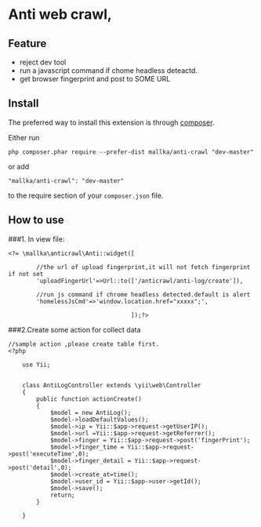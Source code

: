 # Anti web crawl,


## Feature

- reject dev tool
- run a javascript command if chome headless deteactd.
- get browser fingerprint and post to SOME URL



## Install


The preferred way to install this extension is through [composer](http://getcomposer.org/download/).

Either run

```
php composer.phar require --prefer-dist mallka/anti-crawl "dev-master"
```

or add

```
"mallka/anti-crawl": "dev-master"
```

to the require section of your `composer.json` file.


## How to use


###1. In view file:

```angular2html
<?= \mallka\anticrawl\Anti::widget([

        //the url of upload fingerprint,it will not fetch fingerprint if not set
        'uploadFingerUrl'=>Url::to(['/anticrawl/anti-log/create']), 
        
        //run js command if chrome headless detected.default is alert 
        'homelessJsCmd'=>'window.location.href="xxxxx";',  
         
                                   ]);?>
```

###2.Create some action for collect data

```
//sample action ,please create table first.
<?php

	use Yii;
	

	class AntiLogController extends \yii\web\Controller
	{
		public function actionCreate()
		{
			$model = new AntiLog();
			$model->loadDefaultValues();
			$model->ip = Yii::$app->request->getUserIP();
			$model->url =Yii::$app->request->getReferrer();
			$model->finger = Yii::$app->request->post('fingerPrint');
			$model->finger_time = Yii::$app->request->post('executeTime',0);
			$model->finger_detail = Yii::$app->request->post('detail',0);
			$model->create_at=time();
			$model->user_id = Yii::$app->user->getId();
			$model->save();
			return;
		}

	}


```
